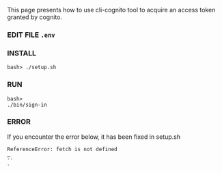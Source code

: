 This page presents how to use cli-cognito tool to acquire an access token granted by cognito.

### EDIT FILE ```.env```

### INSTALL
```
bash> ./setup.sh
```


### RUN
```
bash>
./bin/sign-in
```

### ERROR 
If you encounter the error below, it has been fixed in setup.sh
```
ReferenceError: fetch is not defined
…
``
`

